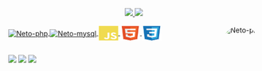 <div align="center">
  <a href="https://github.com/NetoSantoos78">
  <img height="150em" src="https://github-readme-stats.vercel.app/api?username=NetoSantoos78&show_icons=true&theme=radical&include_all_commits=true&count_private=true"/>
  <img height="150em" src="https://github-readme-stats.vercel.app/api/top-langs/?username=NetoSantoos78&layout=compact&langs_count=7&theme=radical"/>
</div>
<div style="display: inline_block"><br>
  <img align="center" alt="Neto-php" height="30" width="40" src="https://cdn.jsdelivr.net/gh/devicons/devicon/icons/php/php-plain.svg" />
  <img align="center" alt="Neto-mysql" height="30" width="40" src="https://cdn.jsdelivr.net/gh/devicons/devicon/icons/mysql/mysql-original-wordmark.svg" />
  <img align="center" alt="Neto-Js" height="30" width="40" src="https://raw.githubusercontent.com/devicons/devicon/master/icons/javascript/javascript-plain.svg">
  <img align="center" alt="Neto-HTML" height="30" width="40" src="https://raw.githubusercontent.com/devicons/devicon/master/icons/html5/html5-original.svg">
  <img align="center" alt="Neto-CSS" height="30" width="40" src="https://raw.githubusercontent.com/devicons/devicon/master/icons/css3/css3-original.svg">
  <img align="right" alt="Neto-pic" height="150" style="border-radius:50px;" src="https://cdn.discordapp.com/attachments/939000632638070905/959146243169349632/oi-meu-chapa112.png?width=676&height=676">
</div>
  
  ##
 
<div> 
  <a href="https://www.youtube.com/channel/UCqUVYsssM5tBD8yYBzw4wOg" target="_blank"><img src="https://img.shields.io/badge/YouTube-FF0000?style=for-the-badge&logo=youtube&logoColor=white" target="_blank"></a>
  <a href="https://www.instagram.com/neto.santos78" target="_blank"><img src="https://img.shields.io/badge/-Instagram-%23E4405F?style=for-the-badge&logo=instagram&logoColor=white" target="_blank"></a>
 	<a href="https://www.twitch.tv/netoopk" target="_blank"><img src="https://img.shields.io/badge/Twitch-9146FF?style=for-the-badge&logo=twitch&logoColor=white" target="_blank"></a> 
 
</div>
